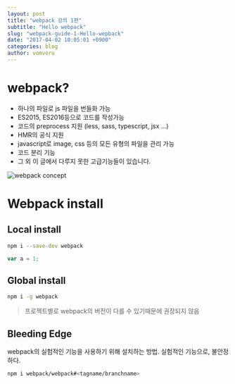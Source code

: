 ```yaml
---
layout: post
title: "webpack 강의 1편"
subtitle: "Hello webpack"
slug: "webpack-guide-1-Hello-wepback"
date: "2017-04-02 10:05:01 +0900"
categories: blog
author: vomvoru
---
```


# webpack?
* 하나의 파일로 js 파일을 번들화 가능
* ES2015, ES2016등으로 코드를 작성가능
* 코드의 preprocess 지원 (less, sass, typescript, jsx ...)
* HMR의 공식 지원
* javascript로 image, css 등의 모든 유형의 파일을 관리 가능
* 코드 분리 기능
* 그 외 이 글에서 다루지 못한 고급기능들이 있습니다.

![webpack concept](/images/2017/04/webpack-concept.png)

# Webpack install
## Local install
``` bash
npm i --save-dev webpack
```

``` js
var a = 1;
```

## Global install
``` bash
npm i -g webpack
```
> 프로젝트별로 webpack의 버전이 다를 수 있기때문에 권장되지 않음

## Bleeding Edge
webpack의 실험적인 기능을 사용하기 위해 설치하는 방법.
실험적인 기능으로, 불안정하다.
``` bash
npm i webpack/webpack#<tagname/branchname>
```
